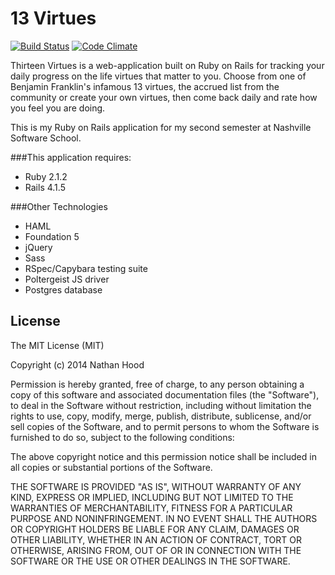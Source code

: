 13 Virtues
==========

[![Build Status](https://travis-ci.org/nathanhood/nashploration.svg?branch=master)](https://travis-ci.org/nathanhood/nashploration)
[![Code Climate](https://codeclimate.com/github/nathanhood/13-virtues/badges/gpa.svg)](https://codeclimate.com/github/nathanhood/13-virtues)


Thirteen Virtues is a web-application built on Ruby on Rails for tracking your daily progress on the
life virtues that matter to you. Choose from one of Benjamin Franklin's infamous
13 virtues, the accrued list from the community or create your own virtues,
then come back daily and rate how you feel you are doing.

This is my Ruby on Rails application for my second semester at Nashville
Software School.

###This application requires:
* Ruby 2.1.2
* Rails 4.1.5

###Other Technologies
* HAML
* Foundation 5
* jQuery
* Sass
* RSpec/Capybara testing suite
* Poltergeist JS driver
* Postgres database

License
-------
The MIT License (MIT)

Copyright (c) 2014 Nathan Hood

Permission is hereby granted, free of charge, to any person obtaining a copy of this software and associated documentation files (the "Software"), to deal in the Software without restriction, including without limitation the rights to use, copy, modify, merge, publish, distribute, sublicense, and/or sell copies of the Software, and to permit persons to whom the Software is furnished to do so, subject to the following conditions:

The above copyright notice and this permission notice shall be included in all copies or substantial portions of the Software.

THE SOFTWARE IS PROVIDED "AS IS", WITHOUT WARRANTY OF ANY KIND, EXPRESS OR IMPLIED, INCLUDING BUT NOT LIMITED TO THE WARRANTIES OF MERCHANTABILITY, FITNESS FOR A PARTICULAR PURPOSE AND NONINFRINGEMENT. IN NO EVENT SHALL THE AUTHORS OR COPYRIGHT HOLDERS BE LIABLE FOR ANY CLAIM, DAMAGES OR OTHER LIABILITY, WHETHER IN AN ACTION OF CONTRACT, TORT OR OTHERWISE, ARISING FROM, OUT OF OR IN CONNECTION WITH THE SOFTWARE OR THE USE OR OTHER DEALINGS IN THE SOFTWARE.
